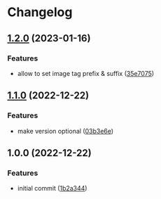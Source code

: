 # Changelog

## [1.2.0](https://github.com/cihelper/action-docker-publish/compare/v1.1.0...v1.2.0) (2023-01-16)


### Features

* allow to set image tag prefix & suffix ([35e7075](https://github.com/cihelper/action-docker-publish/commit/35e7075aea9acf0db36b3a8d88d2ca99e2ff6f16))

## [1.1.0](https://github.com/cihelper/action-docker-publish/compare/v1.0.0...v1.1.0) (2022-12-22)


### Features

* make version optional ([03b3e6e](https://github.com/cihelper/action-docker-publish/commit/03b3e6ea04effcfe72be67009f2cbe3ecb873c9e))

## 1.0.0 (2022-12-22)


### Features

* initial commit ([1b2a344](https://github.com/cihelper/action-docker/commit/1b2a34436c6776bda3cb60f44506c7772285668d))
